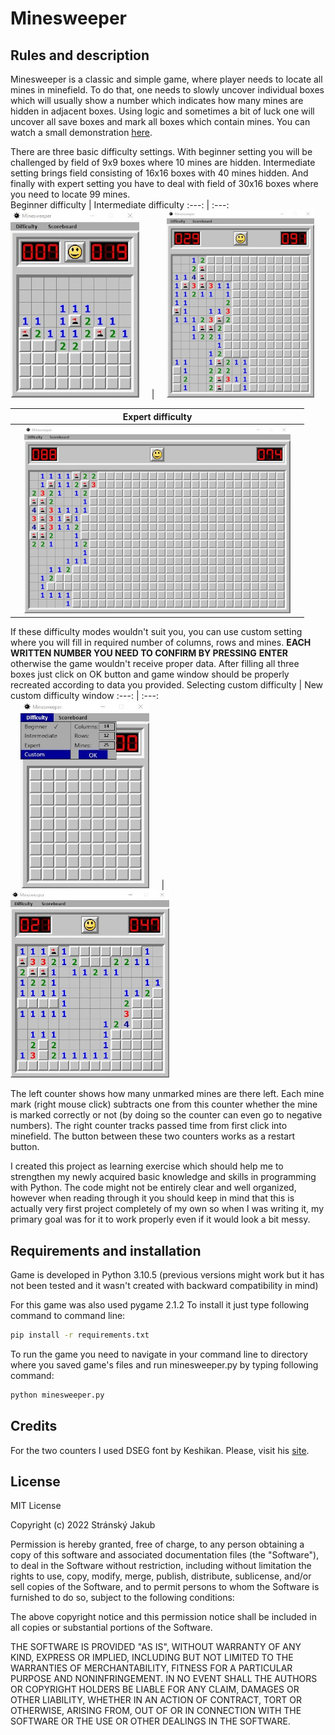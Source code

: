 # Minesweeper

## Rules and description

Minesweeper is a classic and simple game, where player needs to locate all
mines in minefield. To do that, one needs to slowly uncover individual
boxes which will usually show a number which indicates how many mines are
hidden in adjacent boxes. Using logic and sometimes a bit of luck one
will uncover all save boxes and mark all boxes which contain mines. You can
watch a small demonstration [here](https://youtu.be/prlptT2zMWg).

There are three basic difficulty settings. With beginner setting you will
be challenged by field of 9x9 boxes where 10 mines are hidden. Intermediate
setting brings field consisting of 16x16 boxes with 40 mines hidden. And 
finally with expert setting you have to deal with field of 30x16 boxes where 
you need to locate 99 mines.   
Beginner difficulty | Intermediate difficulty
:---: | :---:
&nbsp;&nbsp;&nbsp;&nbsp;![Beginner difficulty](imgs/beginner.jpg "Beginner difficulty") &nbsp;&nbsp;&nbsp;&nbsp;|&nbsp;&nbsp;&nbsp;&nbsp; ![Intermediate difficulty](imgs/intermediate.jpg "Intermediate difficulty")&nbsp;&nbsp;&nbsp;&nbsp;   

|**Expert difficulty**|
|:---:|   
|&nbsp;&nbsp;&nbsp;&nbsp;![Expert difficulty](imgs/expert.jpg "Expert difficulty")&nbsp;&nbsp;&nbsp;&nbsp;|

If these difficulty modes wouldn't suit you, 
you can use custom setting where you will fill in required number of 
columns, rows and mines. **EACH WRITTEN NUMBER YOU NEED TO CONFIRM BY PRESSING**
**ENTER** otherwise the game wouldn't receive proper data. After filling all three
boxes just click on OK button and game window should be properly recreated 
according to data you provided.
Selecting custom difficulty | New custom difficulty window
:---: | :---:   
&nbsp;&nbsp;&nbsp;&nbsp;![Selecting custom difficulty](imgs/custom1.jpg "Selecting custom difficulty") &nbsp;&nbsp;&nbsp;&nbsp;|&nbsp;&nbsp;&nbsp;&nbsp; ![New custom difficulty window](imgs/custom2.jpg "New custom difficulty window")&nbsp;&nbsp;&nbsp;&nbsp;

The left counter shows how many unmarked mines are there left.
Each mine mark (right mouse click) subtracts one from this counter whether
the mine is marked correctly or not (by doing so the counter can even go to 
negative numbers). The right counter tracks passed time from first click into
minefield. The button between these two counters works as a restart button.

I created this project as learning exercise which should help me to 
strengthen my newly acquired basic knowledge and skills in programming with
Python. The code might not be entirely clear and well organized, however
when reading through it you should keep in mind that this is actually 
very first project completely of my own so when I was writing it, my primary
goal was for it to work properly even if it would look a bit messy. 

## Requirements and installation

Game is developed in Python 3.10.5 (previous versions might work but it has not
been tested and it wasn't created with backward compatibility in mind)

For this game was also used pygame 2.1.2
To install it just type following command to command line:   
```bash
pip install -r requirements.txt
```

To run the game you need to navigate in your command line to directory where
you saved game's files and run minesweeper.py by typing following command:   
```bash
python minesweeper.py
```

## Credits

For the two counters I used DSEG font by Keshikan. Please, visit his [site](https://www.keshikan.net/fonts-e.html?fbclid=IwAR2pAlxONFPeKTU94R9WbG-yGd4wPoZCcvmuJML0WSPjk6863NEsvDsAFTw).

## License

MIT License

Copyright (c) 2022 Stránský Jakub

Permission is hereby granted, free of charge, to any person obtaining a copy
of this software and associated documentation files (the "Software"), to deal
in the Software without restriction, including without limitation the rights
to use, copy, modify, merge, publish, distribute, sublicense, and/or sell
copies of the Software, and to permit persons to whom the Software is
furnished to do so, subject to the following conditions:

The above copyright notice and this permission notice shall be included in all
copies or substantial portions of the Software.

THE SOFTWARE IS PROVIDED "AS IS", WITHOUT WARRANTY OF ANY KIND, EXPRESS OR
IMPLIED, INCLUDING BUT NOT LIMITED TO THE WARRANTIES OF MERCHANTABILITY,
FITNESS FOR A PARTICULAR PURPOSE AND NONINFRINGEMENT. IN NO EVENT SHALL THE
AUTHORS OR COPYRIGHT HOLDERS BE LIABLE FOR ANY CLAIM, DAMAGES OR OTHER
LIABILITY, WHETHER IN AN ACTION OF CONTRACT, TORT OR OTHERWISE, ARISING FROM,
OUT OF OR IN CONNECTION WITH THE SOFTWARE OR THE USE OR OTHER DEALINGS IN THE
SOFTWARE.
